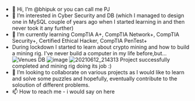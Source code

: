 - 👋 Hi, I’m @bhipuk or you can call me PJ
- 👀 I’m interested in Cyber Security and DB (which I managed to design one in MySQL couple of years ago when I started learning in and then never took it any further)
- 🌱 I’m currently learning CompTIA A+, CompTIA Network+, CompTIA Security+, Certified Ethical Hacker, CompTIA PenTest+ 
- During lockdown I started to learn about crypto mining and how to build a mining rig. I've never build a computer in my life before,but...![Venues DB](https://user-images.githubusercontent.com/104131945/164650553-27078484-297c-478e-bafb-e8014a450334.jpg)
![image](https://user-images.githubusercontent.com/104131945/164651448-7cd29f12-a79b-44e1-8e2d-5d36ec8b44e4.png)
![20210612_214313](https://user-images.githubusercontent.com/104131945/164651464-27acf2f1-ced6-4ea5-b2f7-ac56214fe910.jpg)
 Project successfully completed and mining rig doing its job :) 
- 💞️ I’m looking to collaborate on various projects as I would like to learn and solve some puzzles and hopefully, eventually contribute to the soloution of different  problems.
- 📫 How to reach me - i would say on here 

<!---
bhipuk/bhipuk is a ✨ special ✨ repository because its `README.md` (this file) appears on your GitHub profile.
You can click the Preview link to take a look at your changes.
--->
